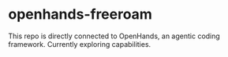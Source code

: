 # openhands-freeroam
This repo is directly connected to OpenHands, an agentic coding framework. Currently exploring capabilities. 
